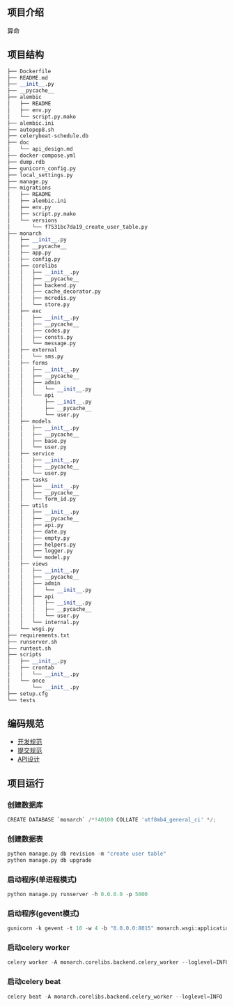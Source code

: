 ## 项目介绍
算命

## 项目结构
```python
├── Dockerfile
├── README.md
├── __init__.py
├── __pycache__
├── alembic
│   ├── README
│   ├── env.py
│   └── script.py.mako
├── alembic.ini
├── autopep8.sh
├── celerybeat-schedule.db
├── doc
│   └── api_design.md
├── docker-compose.yml
├── dump.rdb
├── gunicorn_config.py
├── local_settings.py
├── manage.py
├── migrations
│   ├── README
│   ├── alembic.ini
│   ├── env.py
│   ├── script.py.mako
│   └── versions
│       └── f7531bc7da19_create_user_table.py
├── monarch
│   ├── __init__.py
│   ├── __pycache__
│   ├── app.py
│   ├── config.py
│   ├── corelibs
│   │   ├── __init__.py
│   │   ├── __pycache__
│   │   ├── backend.py
│   │   ├── cache_decorator.py
│   │   ├── mcredis.py
│   │   └── store.py
│   ├── exc
│   │   ├── __init__.py
│   │   ├── __pycache__
│   │   ├── codes.py
│   │   ├── consts.py
│   │   └── message.py
│   ├── external
│   │   └── sms.py
│   ├── forms
│   │   ├── __init__.py
│   │   ├── __pycache__
│   │   ├── admin
│   │   │   └── __init__.py
│   │   └── api
│   │       ├── __init__.py
│   │       ├── __pycache__
│   │       └── user.py
│   ├── models
│   │   ├── __init__.py
│   │   ├── __pycache__
│   │   ├── base.py
│   │   └── user.py
│   ├── service
│   │   ├── __init__.py
│   │   ├── __pycache__
│   │   └── user.py
│   ├── tasks
│   │   ├── __init__.py
│   │   ├── __pycache__
│   │   └── form_id.py
│   ├── utils
│   │   ├── __init__.py
│   │   ├── __pycache__
│   │   ├── api.py
│   │   ├── date.py
│   │   ├── empty.py
│   │   ├── helpers.py
│   │   ├── logger.py
│   │   └── model.py
│   ├── views
│   │   ├── __init__.py
│   │   ├── __pycache__
│   │   ├── admin
│   │   │   └── __init__.py
│   │   ├── api
│   │   │   ├── __init__.py
│   │   │   ├── __pycache__
│   │   │   └── user.py
│   │   └── internal.py
│   └── wsgi.py
├── requirements.txt
├── runserver.sh
├── runtest.sh
├── scripts
│   ├── __init__.py
│   ├── crontab
│   │   └── __init__.py
│   └── once
│       └── __init__.py
├── setup.cfg
└── tests
```

## 编码规范
- [开发规范](http://192.168.3.101/webot-dev/wiki/blob/master/docs/%E5%BC%80%E5%8F%91%E8%A7%84%E8%8C%83/%E5%BC%80%E5%8F%91%E8%A7%84%E8%8C%83.md)
- [提交规范](http://192.168.3.101/webot-dev/wiki/blob/master/docs/%E5%BC%80%E5%8F%91%E8%A7%84%E8%8C%83/Git%E6%8F%90%E4%BA%A4%E8%A7%84%E8%8C%83.md)
- [API设计](http://192.168.3.101/webot-dev/wiki/blob/master/docs/%E5%BC%80%E5%8F%91%E8%A7%84%E8%8C%83/API%E8%AE%BE%E8%AE%A1.md)

## 项目运行
### 创建数据库
```python
CREATE DATABASE `monarch` /*!40100 COLLATE 'utf8mb4_general_ci' */;
```

### 创建数据表
```python
python manage.py db revision -m "create user table"
python manage.py db upgrade
```

### 启动程序(单进程模式)
```python
python manage.py runserver -h 0.0.0.0 -p 5000
```

### 启动程序(gevent模式)
```python
gunicorn -k gevent -t 10 -w 4 -b "0.0.0.0:8015" monarch.wsgi:application
```

### 启动celery worker
```python
celery worker -A monarch.corelibs.backend.celery_worker --loglevel=INFO -c 4 -P gevent -Q celery
```

### 启动celery beat
```python
celery beat -A monarch.corelibs.backend.celery_worker --loglevel=INFO
```

